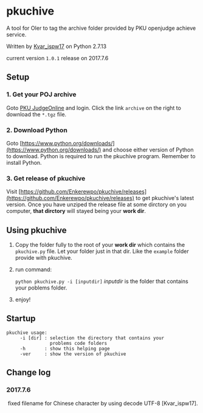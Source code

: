 # pkuchive
A tool for OIer to tag the archive folder provided by PKU openjudge achieve service.

Written by [Kvar_ispw17](mailto:enkerewpo@gmail.com) on Python 2.7.13

current version `1.0.1` release on 2017.7.6
## Setup
### 1. Get your POJ archive
Goto [PKU JudgeOnline](http://poj.org/) and login. Click the link `archive` on the right to download the `*.tgz` file.
### 2. Download Python
Goto [https://www.python.org/downloads/](https://www.python.org/downloads/) and choose either version of Python to download.
Python is required to run the pkuchive program. Remember to install Python.
### 3. Get release of pkuchive
Visit [https://github.com/Enkerewpo/pkuchive/releases](https://github.com/Enkerewpo/pkuchive/releases) to get pkuchive's latest version.
Once you have unziped the release file at some dirctory on you computer, __that dirctory__ will stayed being your __work dir__.

## Using pkuchive
1. Copy the folder fully to the root of your __work dir__ which contains the `pkuchive.py` file.
Let your folder just in that dir. Like the `example` folder provide with pkuchive.
2. run command:
   
   `python pkuchive.py -i [inputdir]`
   *inputdir* is the folder that contains your poblems folder.
3. enjoy!

## Startup

```
pkuchive usage:
     -i [dir] : selection the directory that contains your
                problems code folders           
     -h       : show this helping page
     -ver     : show the version of pkuchive
```

## Change log
### 2017.7.6 
  fixed filename for Chinese character by using decode UTF-8 [Kvar_ispw17].
